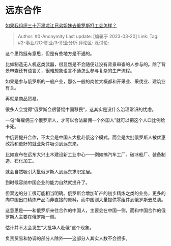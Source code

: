# 远东合作
[如果我组织三十万黑龙江兄弟姐妹去俄罗斯打工会怎样？](https://www.zhihu.com/question/586558028/answer/2944072275)

> Author: #0-Anonymity
> Last update: [编辑于 2023-03-20]
> Link:
> Tag: #2-事业/2C-职业/3-职业分析
> 评论区:
> 泛讨论:

这个思路挺有意思，但是有些地方是不通的。

比如制造无人机这类武器，很显然是不会随便让没有背景审查的人参与的。除了背景审查还有语言关，很难想象语言不通怎么参与复杂的生产流程。

如果是参与俄罗斯的一般产业，那么一般的岗位大概都和开采业、采伐业、建筑业有关。

再就是商品贸易。

很多人会觉得“俄罗斯会很警惕中国移民”，这其实是没什么治理常识的忧虑。

一句“每雇佣三个俄罗斯人，才可以合法雇佣一个外国人”就可以把这个人口比例给卡死。

中俄要提升合作，不太会是中国人大批赴俄这个模式，而会是大批俄罗斯人被优惠政策和更好的就业条件吸引到远东来。

比如宣布在远东大兴土木建设新工业中心——例如搞汽车工厂、破冰船厂、装备制造、石化加工。

就会自然吸引大批俄罗斯人到远东求职定居。

到时候容纳中国企业的能力自然就提升了。

但双边的分工很可能相当明确。俄罗斯会增加矿产的初步精炼之类的业务，更多的向中国出口精炼产品而非直接的原料，而中国则大量提供零组件到俄罗斯去总装。

这意思是——和俄罗斯来往合作的中国人，主要会在中国一侧，而和中国合作的俄罗斯人主要在俄罗斯一侧。

估计并不太会发生“大批华人赴俄”这个现象。

负责贸易和协调的部分人除外——这部分人其实人数不会很多。
